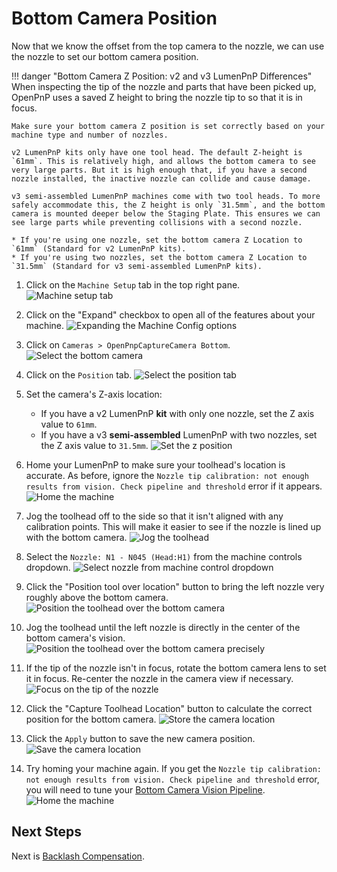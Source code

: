 # Bottom Camera Position

Now that we know the offset from the top camera to the nozzle, we can use the nozzle to set our bottom camera position.

!!! danger "Bottom Camera Z Position: v2 and v3 LumenPnP Differences"
    When inspecting the tip of the nozzle and parts that have been picked up, OpenPnP uses a saved Z height to bring the nozzle tip to so that it is in focus.

    Make sure your bottom camera Z position is set correctly based on your machine type and number of nozzles.

    v2 LumenPnP kits only have one tool head. The default Z-height is `61mm`. This is relatively high, and allows the bottom camera to see very large parts. But it is high enough that, if you have a second nozzle installed, the inactive nozzle can collide and cause damage.

    v3 semi-assembled LumenPnP machines come with two tool heads. To more safely accommodate this, the Z height is only `31.5mm`, and the bottom camera is mounted deeper below the Staging Plate. This ensures we can see large parts while preventing collisions with a second nozzle.

    * If you're using one nozzle, set the bottom camera Z Location to `61mm` (Standard for v2 LumenPnP kits).
    * If you're using two nozzles, set the bottom camera Z Location to `31.5mm` (Standard for v3 semi-assembled LumenPnP kits).

1. Click on the `Machine Setup` tab in the top right pane.
  ![Machine setup tab](images/Machine-Setup-Tab-3.png)

2. Click on the "Expand" checkbox to open all of the features about your machine.
  ![Expanding the Machine Config options](images/Expand-Checkbox-3.png)

3. Click on `Cameras > OpenPnpCaptureCamera Bottom`.
  ![Select the bottom camera](images/select-bottom-camera-2.png)

4. Click on the `Position` tab.
  ![Select the position tab](images/bottom-camera-position.png)

5. Set the camera's Z-axis location:
    * If you have a v2 LumenPnP **kit** with only one nozzle, set the Z axis value to `61mm`.
    * If you have a v3 **semi-assembled** LumenPnP with two nozzles, set the Z axis value to `31.5mm`.
  ![Set the z position](images/bottom-camera-z-pos.png)

6. Home your LumenPnP to make sure your toolhead's location is accurate. As before, ignore the `Nozzle tip calibration: not enough results from vision. Check pipeline and threshold` error if it appears.
  ![Home the machine](images/home-during-bottom-cam-pos.png)

7. Jog the toolhead off to the side so that it isn't aligned with any calibration points. This will make it easier to see if the nozzle is lined up with the bottom camera.
  ![Jog the toolhead](images/bottom-cam-jog-random.png)

8. Select the `Nozzle: N1 - N045 (Head:H1)` from the machine controls dropdown.
  ![Select nozzle from machine control dropdown](images/select-n1-machine-control-bottom.png)

9. Click the "Position tool over location" button to bring the left nozzle very roughly above the bottom camera.
  ![Position the toolhead over the bottom camera](images/position-over-bottom-cam.png)

10. Jog the toolhead until the left nozzle is directly in the center of the bottom camera's vision.
  ![Position the toolhead over the bottom camera precisely](images/position-over-bottom-cam-precise.png)

11. If the tip of the nozzle isn't in focus, rotate the bottom camera lens to set it in focus. Re-center the nozzle in the camera view if necessary.
  ![Focus on the tip of the nozzle](images/focus-nozzle-from-bottom-cam.png)

12. Click the "Capture Toolhead Location" button to calculate the correct position for the bottom camera.
  ![Store the camera location](images/store-nozzle-location-bottom.png)

13. Click the `Apply` button to save the new camera position.
  ![Save the camera location](images/apply-bottom-cam-pos.png)

14. Try homing your machine again. If you get the `Nozzle tip calibration: not enough results from vision. Check pipeline and threshold` error, you will need to tune your [Bottom Camera Vision Pipeline](../../../openpnp/vision-pipeline-adjustment/4-nozzle-calibration-pipeline.md).
  ![Home the machine](images/home-during-bottom-cam-pos.png)

## Next Steps

Next is [Backlash Compensation](../8-backlash-compensation/index.md).
